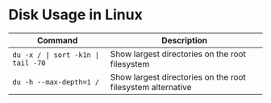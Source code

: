 # Disk Usage in Linux

| Command | Description |
| --- | --- |
| `du -x / \| sort -k1n \| tail -70` | Show largest directories on the root filesystem |
| `du -h --max-depth=1 /` | Show largest directories on the root filesystem alternative |